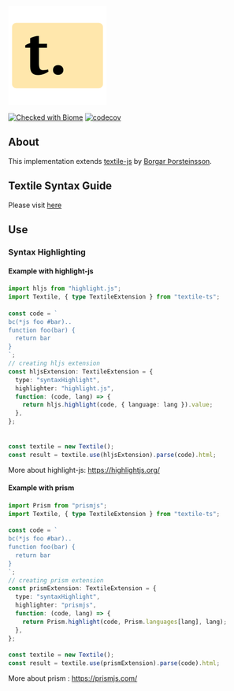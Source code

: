 ![textile-logo](./textile-logo.svg)

[![Checked with Biome][biome-check]][biome] [![codecov][codecov-svg]][codecov-url]

## About

This implementation extends [textile-js][textilejs] by [Borgar Þorsteinsson][borgar].

## Textile Syntax Guide

Please visit [here][textile-web]

## Use



### Syntax Highlighting

#### Example with highlight-js 

```ts
import hljs from "highlight.js";
import Textile, { type TextileExtension } from "textile-ts";

const code = `
bc(*js foo #bar)..
function foo(bar) {
  return bar
}
`;
// creating hljs extension
const hljsExtension: TextileExtension = {
  type: "syntaxHighlight",
  highlighter: "highlight.js",
  function: (code, lang) => {
    return hljs.highlight(code, { language: lang }).value;
  },
};


const textile = new Textile();
const result = textile.use(hljsExtension).parse(code).html;

```

More about highlight-js: https://highlightjs.org/

#### Example with prism

```ts
import Prism from "prismjs";
import Textile, { type TextileExtension } from "textile-ts";

const code = `
bc(*js foo #bar)..
function foo(bar) {
  return bar
}
`;
// creating prism extension
const prismExtension: TextileExtension = {
  type: "syntaxHighlight",
  highlighter: "prismjs",
  function: (code, lang) => {
    return Prism.highlight(code, Prism.languages[lang], lang);
  },
};

const textile = new Textile();
const result = textile.use(prismExtension).parse(code).html;
```

More about prism : https://prismjs.com/



<!-- Definition -->

[textilejs]: https://github.com/borgar/textile-js
[textile-web]: https://textile-lang.com/
[borgar]: https://github.com/borgar
[biome]: https://biomejs.dev
[biome-check]: https://img.shields.io/badge/Checked_with-Biome-60a5fa?style=flat&logo=biome
[codecov-svg]: https://codecov.io/gh/phothinmg/textile-ts/graph/badge.svg?token=Td4lmE382u
[codecov-url]: https://codecov.io/gh/phothinmg/textile-ts

